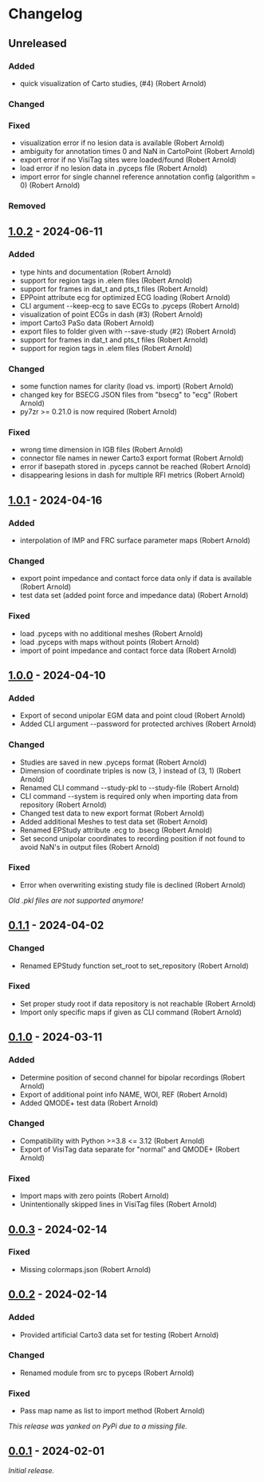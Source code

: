 # Changelog

## Unreleased

### Added

- quick visualization of Carto studies, (#4) (Robert Arnold)

### Changed

### Fixed

- visualization error if no lesion data is available (Robert Arnold)
- ambiguity for annotation times 0 and NaN in CartoPoint (Robert Arnold)
- export error if no VisiTag sites were loaded/found (Robert Arnold)
- load error if no lesion data in .pyceps file (Robert Arnold)
- import error for single channel reference annotation config (algorithm = 0) (Robert Arnold)

### Removed


## [1.0.2] - 2024-06-11

### Added

- type hints and documentation (Robert Arnold)
- support for region tags in .elem files (Robert Arnold)
- support for frames in dat_t and pts_t files (Robert Arnold)
- EPPoint attribute ecg for optimized ECG loading (Robert Arnold)
- CLI argument --keep-ecg to save ECGs to .pyceps (Robert Arnold)
- visualization of point ECGs in dash (#3) (Robert Arnold)
- import Carto3 PaSo data (Robert Arnold)
- export files to folder given with --save-study (#2) (Robert Arnold)
- support for frames in dat_t and pts_t files (Robert Arnold)
- support for region tags in .elem files (Robert Arnold)

### Changed

- some function names for clarity (load vs. import) (Robert Arnold)
- changed key for BSECG JSON files from "bsecg" to "ecg" (Robert Arnold)
- py7zr >= 0.21.0 is now required (Robert Arnold)

### Fixed

- wrong time dimension in IGB files (Robert Arnold)
- connector file names in newer Carto3 export format (Robert Arnold)
- error if basepath stored in .pyceps cannot be reached (Robert Arnold)
- disappearing lesions in dash for multiple RFI metrics (Robert Arnold)


## [1.0.1] - 2024-04-16

### Added

- interpolation of IMP and FRC surface parameter maps (Robert Arnold)

### Changed

- export point impedance and contact force data only if data is available (Robert Arnold)
- test data set (added point force and impedance data) (Robert Arnold)

### Fixed

- load .pyceps with no additional meshes (Robert Arnold)
- load .pyceps with maps without points (Robert Arnold)
- import of point impedance and contact force data (Robert Arnold)


## [1.0.0] - 2024-04-10

### Added

- Export of second unipolar EGM data and point cloud (Robert Arnold)
- Added CLI argument --password for protected archives (Robert Arnold)

### Changed

- Studies are saved in new .pyceps format (Robert Arnold)
- Dimension of coordinate triples is now (3, ) instead of (3, 1) (Robert Arnold)
- Renamed CLI command --study-pkl to --study-file (Robert Arnold)
- CLI command --system is required only when importing data from repository (Robert Arnold)
- Changed test data to new export format (Robert Arnold)
- Added additional Meshes to test data set (Robert Arnold)
- Renamed EPStudy attribute .ecg to .bsecg (Robert Arnold)
- Set second unipolar coordinates to recording position if not found to avoid NaN's in output files (Robert Arnold)

### Fixed

- Error when overwriting existing study file is declined (Robert Arnold)

_Old .pkl files are not supported anymore!_


## [0.1.1] - 2024-04-02

### Changed

- Renamed EPStudy function set_root to set_repository (Robert Arnold)

### Fixed

- Set proper study root if data repository is not reachable (Robert Arnold)
- Import only specific maps if given as CLI command (Robert Arnold)


## [0.1.0] - 2024-03-11

### Added

- Determine position of second channel for bipolar recordings (Robert Arnold)
- Export of additional point info NAME, WOI, REF (Robert Arnold)
- Added QMODE+ test data (Robert Arnold)

### Changed

- Compatibility with Python >=3.8 <= 3.12 (Robert Arnold)
- Export of VisiTag data separate for "normal" and QMODE+ (Robert Arnold)

### Fixed

- Import maps with zero points (Robert Arnold)
- Unintentionally skipped lines in VisiTag files (Robert Arnold)


## [0.0.3] - 2024-02-14

### Fixed

- Missing colormaps.json (Robert Arnold)


## [0.0.2] - 2024-02-14

### Added

- Provided artificial Carto3 data set for testing (Robert Arnold)

### Changed

- Renamed module from src to pyceps (Robert Arnold)

### Fixed

- Pass map name as list to import method (Robert Arnold)

_This release was yanked on PyPi due to a missing file._


## [0.0.1] - 2024-02-01

_Initial release._

[1.0.2]: https://github.com/medunigraz/pyCEPS/releases/tag/1.0.2
[1.0.1]: https://github.com/medunigraz/pyCEPS/releases/tag/1.0.1
[1.0.0]: https://github.com/medunigraz/pyCEPS/releases/tag/1.0.0
[0.1.1]: https://github.com/medunigraz/pyCEPS/releases/tag/0.1.1
[0.1.0]: https://github.com/medunigraz/pyCEPS/releases/tag/0.1.0
[0.0.3]: https://github.com/medunigraz/pyCEPS/releases/tag/0.0.3
[0.0.2]: https://github.com/medunigraz/pyCEPS/releases/tag/0.0.2
[0.0.1]: https://github.com/medunigraz/pyCEPS/releases/tag/0.0.1